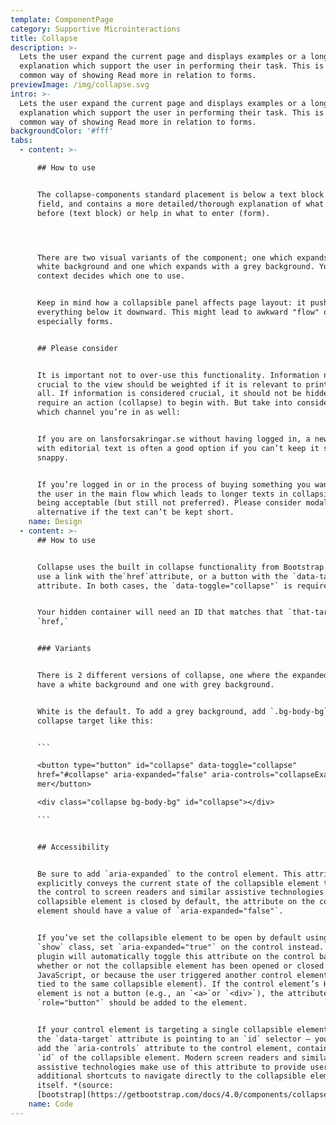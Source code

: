 ```yaml
---
template: ComponentPage
category: Supportive Microinteractions
title: Collapse
description: >-
  Lets the user expand the current page and displays examples or a longer
  explanation which support the user in performing their task. This is the most
  common way of showing Read more in relation to forms.
previewImage: /img/collapse.svg
intro: >-
  Lets the user expand the current page and displays examples or a longer
  explanation which support the user in performing their task. This is the most
  common way of showing Read more in relation to forms.
backgroundColor: '#fff'
tabs:
  - content: >-

      ## How to use


      The collapse-components standard placement is below a text block or input
      field, and contains a more detailed/thorough explanation of what was said
      before (text block) or help in what to enter (form).




      There are two visual variants of the component; one which expands with
      white background and one which expands with a grey background. Your
      context decides which one to use.


      Keep in mind how a collapsible panel affects page layout: it pushes
      everything below it downward. This might lead to awkward "flow" on a page,
      especially forms.


      ## Please consider


      It is important not to over-use this functionality. Information not
      crucial to the view should be weighted if it is relevant to print out at
      all. If information is considered crucial, it should not be hidden and
      require an action (collapse) to begin with. But take into consideration
      which channel you’re in as well:


      If you are on lansforsakringar.se without having logged in, a new page
      with editorial text is often a good option if you can’t keep it short and
      snappy. 


      If you’re logged in or in the process of buying something you want to keep
      the user in the main flow which leads to longer texts in collapsible mode
      being acceptable (but still not preferred). Please consider modals as an
      alternative if the text can’t be kept short.
    name: Design
  - content: >-
      ## How to use


      Collapse uses the built in collapse functionality from Bootstrap. You can
      use a link with the`href`attribute, or a button with the `data-target`
      attribute. In both cases, the `data-toggle="collapse"` is required.


      Your hidden container will need an ID that matches that `that-target` or
      `href,`


      ### Variants 


      There is 2 different versions of collapse, one where the expanded area
      have a white background and one with grey background.


      White is the default. To add a grey background, add `.bg-body-bg` to your
      collapse target like this:


      ```

      <button type="button" id="collapse" data-toggle="collapse"
      href="#collapse" aria-expanded="false" aria-controls="collapseExample">Läs
      mer</button>

      <div class="collapse bg-body-bg" id="collapse"></div>

      ```


      ## Accessibility


      Be sure to add `aria-expanded` to the control element. This attribute
      explicitly conveys the current state of the collapsible element tied to
      the control to screen readers and similar assistive technologies. If the
      collapsible element is closed by default, the attribute on the control
      element should have a value of `aria-expanded="false"`. 


      If you’ve set the collapsible element to be open by default using the
      `show` class, set `aria-expanded="true"` on the control instead. The
      plugin will automatically toggle this attribute on the control based on
      whether or not the collapsible element has been opened or closed (via
      JavaScript, or because the user triggered another control element also
      tied to the same collapsible element). If the control element’s HTML
      element is not a button (e.g., an `<a>`or `<div>`), the attribute
      `role="button"` should be added to the element.


      If your control element is targeting a single collapsible element – i.e.
      the `data-target` attribute is pointing to an `id` selector – you should
      add the `aria-controls` attribute to the control element, containing the
      `id` of the collapsible element. Modern screen readers and similar
      assistive technologies make use of this attribute to provide users with
      additional shortcuts to navigate directly to the collapsible element
      itself. *(source:
      [bootstrap](https://getbootstrap.com/docs/4.0/components/collapse/#accessibility))*
    name: Code
---
```


